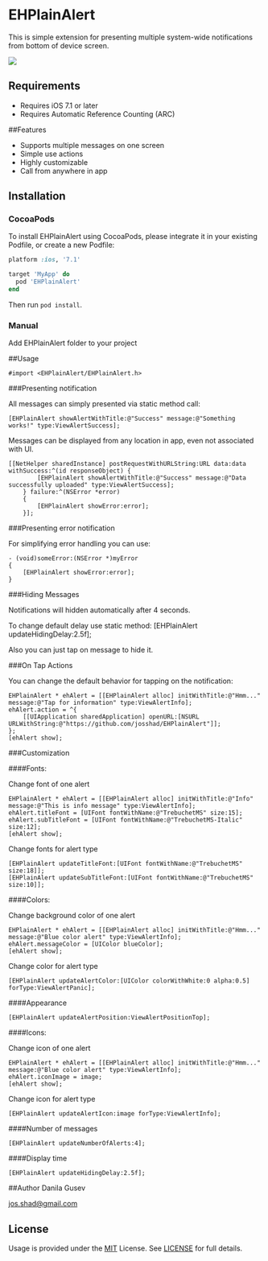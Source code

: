 # EHPlainAlert

This is simple extension for presenting multiple system-wide notifications from bottom of device screen.

<img src="http://josshad.github.io/EHPlainAlert/EHPlainAlert.gif">

## Requirements

- Requires iOS 7.1 or later
- Requires Automatic Reference Counting (ARC)

##Features

- Supports multiple messages on one screen
- Simple use actions
- Highly customizable
- Call from anywhere in app

## Installation

### CocoaPods
To install EHPlainAlert using CocoaPods, please integrate it in your existing Podfile, or create a new Podfile:

```ruby
platform :ios, '7.1'

target 'MyApp' do
  pod 'EHPlainAlert'
end
```
Then run `pod install`.

### Manual

Add EHPlainAlert folder to your project 


##Usage

	#import <EHPlainAlert/EHPlainAlert.h>

###Presenting notification

All messages can simply presented via static method call:

	[EHPlainAlert showAlertWithTitle:@"Success" message:@"Something works!" type:ViewAlertSuccess];

Messages can be displayed from any location in app, even not associated with UI. 

    [[NetHelper sharedInstance] postRequestWithURLString:URL data:data withSuccess:^(id responseObject) {
            [EHPlainAlert showAlertWithTitle:@"Success" message:@"Data successfully uploaded" type:ViewAlertSuccess];
        } failure:^(NSError *error)
        {
            [EHPlainAlert showError:error];
        }];


###Presenting error notification

For simplifying error handling you can use:

	- (void)someError:(NSError *)myError
	{
		[EHPlainAlert showError:error];
	}

###Hiding Messages

Notifications will hidden automatically after 4 seconds. 

To change default delay use static method:
    [EHPlainAlert updateHidingDelay:2.5f];

Also you can just tap on message to hide it.

###On Tap Actions

You can change the default behavior for tapping on the notification:

    EHPlainAlert * ehAlert = [[EHPlainAlert alloc] initWithTitle:@"Hmm..." message:@"Tap for information" type:ViewAlertInfo];
    ehAlert.action = ^{
        [[UIApplication sharedApplication] openURL:[NSURL URLWithString:@"https://github.com/josshad/EHPlainAlert"]];
    };
    [ehAlert show];

###Customization

####Fonts:

Change font of one alert

	EHPlainAlert * ehAlert = [[EHPlainAlert alloc] initWithTitle:@"Info" message:@"This is info message" type:ViewAlertInfo];
    ehAlert.titleFont = [UIFont fontWithName:@"TrebuchetMS" size:15];
    ehAlert.subTitleFont = [UIFont fontWithName:@"TrebuchetMS-Italic" size:12];
    [ehAlert show];

Change fonts for alert type

    [EHPlainAlert updateTitleFont:[UIFont fontWithName:@"TrebuchetMS" size:18]];
    [EHPlainAlert updateSubTitleFont:[UIFont fontWithName:@"TrebuchetMS" size:10]];

####Colors:

Change background color of one alert

	EHPlainAlert * ehAlert = [[EHPlainAlert alloc] initWithTitle:@"Hmm..." message:@"Blue color alert" type:ViewAlertInfo];
    ehAlert.messageColor = [UIColor blueColor];
    [ehAlert show];

Change color for alert type

    [EHPlainAlert updateAlertColor:[UIColor colorWithWhite:0 alpha:0.5] forType:ViewAlertPanic];

####Appearance

    [EHPlainAlert updateAlertPosition:ViewAlertPositionTop];

####Icons:

Change icon of one alert

    EHPlainAlert * ehAlert = [[EHPlainAlert alloc] initWithTitle:@"Hmm..." message:@"Blue color alert" type:ViewAlertInfo];
    ehAlert.iconImage = image;
    [ehAlert show];

Change icon for alert type

    [EHPlainAlert updateAlertIcon:image forType:ViewAlertInfo]; 

####Number of messages
    
    [EHPlainAlert updateNumberOfAlerts:4];

####Display time

    [EHPlainAlert updateHidingDelay:2.5f];

##Author
Danila Gusev

<a href="mailto:jos.shad@gmail.com">jos.shad@gmail.com</a>

## License

Usage is provided under the <a href="http://opensource.org/licenses/MIT" target="_blank">MIT</a> License. See <a href="https://github.com/josshad/EHPlainAlert/blob/master/LICENSE">LICENSE</a> for full details.
